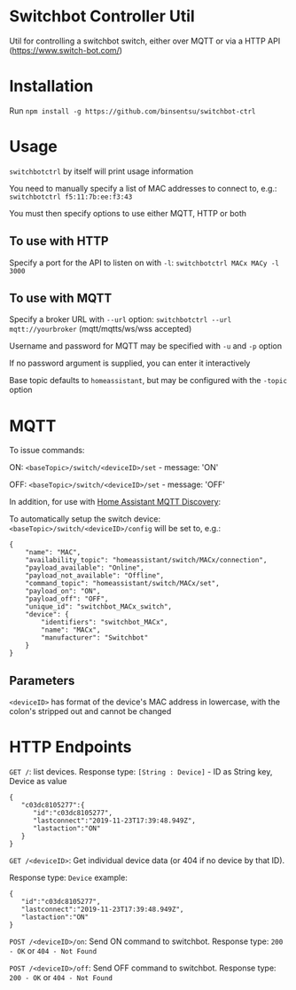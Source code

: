 # Switchbot Controller Util
Util for controlling a switchbot switch, either over MQTT or via a HTTP API (https://www.switch-bot.com/)

# Installation
Run `npm install -g https://github.com/binsentsu/switchbot-ctrl`

# Usage
`switchbotctrl` by itself will print usage information

You need to manually specify a list of MAC addresses to connect to, e.g.: `switchbotctrl f5:11:7b:ee:f3:43`


You must then specify options to use either MQTT, HTTP or both

## To use with HTTP
Specify a port for the API to listen on with `-l`:
`switchbotctrl MACx MACy -l 3000`

## To use with MQTT
Specify a broker URL with `--url` option:
`switchbotctrl --url mqtt://yourbroker` (mqtt/mqtts/ws/wss accepted)

Username and password for MQTT may be specified with `-u` and `-p` option

If no password argument is supplied, you can enter it interactively

Base topic defaults to `homeassistant`, but may be configured with the `-topic` option


# MQTT
To issue commands:

ON: `<baseTopic>/switch/<deviceID>/set` - message: 'ON'

OFF: `<baseTopic>/switch/<deviceID>/set` - message: 'OFF'

In addition, for use with [Home Assistant MQTT Discovery](https://www.home-assistant.io/docs/mqtt/discovery/):

To automatically setup the switch device:
`<baseTopic>/switch/<deviceID>/config` will be set to, e.g.:
```
{
    "name": "MAC",
    "availability_topic": "homeassistant/switch/MACx/connection",
    "payload_available": "Online",
    "payload_not_available": "Offline",
    "command_topic": "homeassistant/switch/MACx/set",
    "payload_on": "ON",
    "payload_off": "OFF",
    "unique_id": "switchbot_MACx_switch",
    "device": {
        "identifiers": "switchbot_MACx",
        "name": "MACx",
        "manufacturer": "Switchbot"
    }
}
```

## Parameters

`<deviceID>` has format of the device's MAC address in lowercase, with the colon's stripped out and cannot be changed


# HTTP Endpoints

`GET /`: list devices.
Response type: `[String : Device]` - ID as String key, Device as value
```
{
   "c03dc8105277":{
      "id":"c03dc8105277",
      "lastconnect":"2019-11-23T17:39:48.949Z",
      "lastaction":"ON"
   }
}
```

`GET /<deviceID>`: Get individual device data (or 404 if no device by that ID).

Response type: `Device` example:
```
{
   "id":"c03dc8105277",
   "lastconnect":"2019-11-23T17:39:48.949Z",
   "lastaction":"ON"
}
```

`POST /<deviceID>/on`: Send ON command to switchbot. Response type: `200 - OK` or `404 - Not Found`

`POST /<deviceID>/off`: Send OFF command to switchbot. Response type: `200 - OK` or `404 - Not Found`
